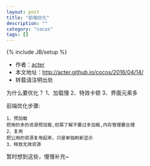 ```yaml
---
layout: post
title: "前端优化"
description: ""
category: "cocos"
tags: []
---
```

{% include JB/setup %}
* 作者：[acter](https://github.com/acter)
* 本文地址：http://acter.github.io/cocos/2016/04/14/
* 转载请注明出处

为什么要优化？
    1、加载慢
    2、特效卡顿
    3、界面元素多

前端优化步骤:
    
    1、预加载
    把用的多的资源预加载,但需了解不要过多加载,内存管理要合理
    2、复用
    把公用的资源复用起来，只是单独刷新显示
    3、释放无效资源

暂时想到这些，慢慢补充~


